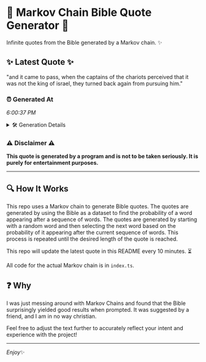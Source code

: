 # 📖 Markov Chain Bible Quote Generator 📖

Infinite quotes from the Bible generated by a Markov chain. ✨

## ✨ Latest Quote ✨
"and it came to pass, when the captains of the chariots perceived that it was not the king of israel, they turned back again from pursuing him."

### ⏰ Generated At
*6:00:37 PM*

<details>
    <summary>🛠️ Generation Details</summary>
    <p>
        <strong>🌱 Seed:</strong> and<br>
        <strong>🔄 Iterations:</strong> 26<br>
        <strong>📜 Context History:</strong><br>[ and ]: it<br>[ and, it ]: came<br>[ and, it, came ]: to<br>[ and, it, came, to ]: pass,<br>[ and, it, came, to, pass, ]: when<br>[ and, it, came, to, pass,, when ]: the<br>[ it, came, to, pass,, when, the ]: captains<br>[ came, to, pass,, when, the, captains ]: of<br>[ to, pass,, when, the, captains, of ]: the<br>[ pass,, when, the, captains, of, the ]: chariots<br>[ when, the, captains, of, the, chariots ]: perceived<br>[ the, captains, of, the, chariots, perceived ]: that<br>[ captains, of, the, chariots, perceived, that ]: it<br>[ of, the, chariots, perceived, that, it ]: was<br>[ the, chariots, perceived, that, it, was ]: not<br>[ chariots, perceived, that, it, was, not ]: the<br>[ perceived, that, it, was, not, the ]: king<br>[ that, it, was, not, the, king ]: of<br>[ it, was, not, the, king, of ]: israel,<br>[ was, not, the, king, of, israel, ]: they<br>[ not, the, king, of, israel,, they ]: turned<br>[ the, king, of, israel,, they, turned ]: back<br>[ king, of, israel,, they, turned, back ]: again<br>[ of, israel,, they, turned, back, again ]: from<br>[ israel,, they, turned, back, again, from ]: pursuing<br>[ they, turned, back, again, from, pursuing ]: him.<br>
    </p>
</details>

### ⚠️ Disclaimer ⚠️
**This quote is generated by a program and is not to be taken seriously. It is purely for entertainment purposes.**

---

## 🔍 How It Works

This repo uses a Markov chain to generate Bible quotes. The quotes are generated by using the Bible as a dataset to find the probability of a word appearing after a sequence of words. The quotes are generated by starting with a random word and then selecting the next word based on the probability of it appearing after the current sequence of words. This process is repeated until the desired length of the quote is reached.

This repo will update the latest quote in this README every 10 minutes. ⏳

All code for the actual Markov chain is in `index.ts`.

## ❓ Why

I was just messing around with Markov Chains and found that the Bible surprisingly yielded good results when prompted. 
It was suggested by a friend, and I am in no way christian.

Feel free to adjust the text further to accurately reflect your intent and experience with the project!

---

*Enjoy*✨
